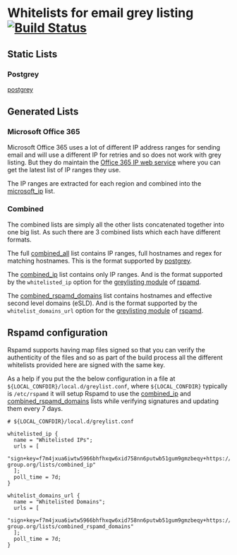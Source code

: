 # Whitelists for email grey listing [![Build Status](https://travis-ci.com/griff/whitelist.svg?branch=master)](https://travis-ci.com/griff/whitelist)



## Static Lists

### Postgrey

[postgrey][postgrey]

## Generated Lists

### Microsoft Office 365

Microsoft Office 365 uses a lot of different IP address ranges for sending email
and will use a different IP for retries and so does not work with grey listing.
But they do maintain the [Office 365 IP web service](https://docs.microsoft.com/en-us/office365/enterprise/office-365-ip-web-service) where you can get the latest list of IP ranges they use.


The IP ranges are extracted for each region and combined into the
[microsoft_ip](https://whitelist.maven-group.org/lists/microsoft_ip) list.



### Combined

The combined lists are simply all the other lists concatenated together into
one big list. As such there are 3 combined lists which each have different
formats.

The full [combined_all](https://whitelist.maven-group.org/lists/combined_all)
list contains IP ranges, full hostnames and regex for matching hostnames. This
is the format supported by [postgrey][postgrey].

The [combined_ip](https://whitelist.maven-group.org/lists/combined_ip) list
contains only IP ranges. And is the format supported by the `whitelisted_ip`
option for the [greylisting module][rspamd-greylisting] of [rspamd][rspamd].

The [combined_rspamd_domains](https://whitelist.maven-group.org/lists/combined_rspamd_domains)
list contains hostnames and effective second level domains (eSLD). And is the
format supported by the `whitelist_domains_url` option for the
[greylisting module][rspamd-greylisting] of [rspamd][rspamd].



## Rspamd configuration

Rspamd supports having map files signed so that you can verify the authenticity
of the files and so as part of the build process all the different whitelists
provided here are signed with the same key.

As a help if you put the the below configuration in a file at
`${LOCAL_CONFDIR}/local.d/greylist.conf`, where `${LOCAL_CONFDIR}` typically is
`/etc/rspamd` it will setup Rspamd to use the
[combined_ip](https://whitelist.maven-group.org/lists/combined_ip) and
[combined_rspamd_domains](https://whitelist.maven-group.org/lists/combined_rspamd_domains)
lists while verifying signatures and updating them every 7 days.

```
# ${LOCAL_CONFDIR}/local.d/greylist.conf

whitelisted_ip {
  name = "Whitelisted IPs";
  urls = [
    "sign+key=f7m4jxua6iwtw5966bhfhxqw6xid758nn6putwb51gum9gmzbeqy+https://whitelist.maven-group.org/lists/combined_ip"
  ];
  poll_time = 7d;
}

whitelist_domains_url {
  name = "Whitelisted Domains";
  urls = [
    "sign+key=f7m4jxua6iwtw5966bhfhxqw6xid758nn6putwb51gum9gmzbeqy+https://whitelist.maven-group.org/lists/combined_rspamd_domains"
  ];
  poll_time = 7d;
}

```


[postgrey]: http://postgrey.schweikert.ch
[rspamd]: https://www.rspamd.com/
[rspamd-greylisting]: https://www.rspamd.com/doc/modules/greylisting.html
